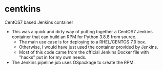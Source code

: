 # centkins
CentOS7 based Jenkins container

* This was a quick and dirty way of putting together a CentOS7 Jenkins container that can build an RPM for Python 3.8.8 from source.
  * The main use case is for deploying to a RHEL/CENTOS 7.9 box.
  * Otherwise, I would have just used the container provided by Jenkins.
  * Most of this code came from the official Jenkins Docker file with "hacks" put in for my own needs.
* The Jenkins pipeline job uses OSpackage to create the RPM.

